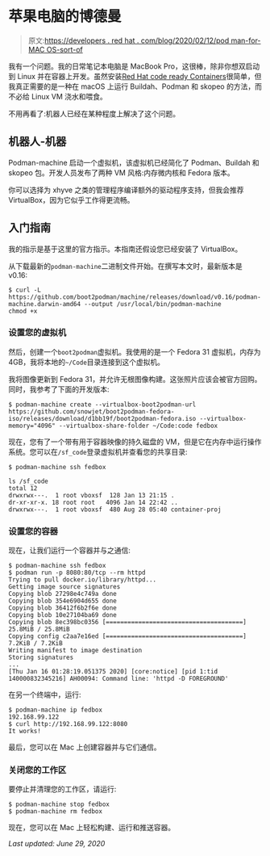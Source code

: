 # 苹果电脑的博德曼

> 原文:[https://developers . red hat . com/blog/2020/02/12/pod man-for-MAC OS-sort-of](https://developers.redhat.com/blog/2020/02/12/podman-for-macos-sort-of)

我有一个问题。我的日常笔记本电脑是 MacBook Pro，这很棒，除非你想双启动到 Linux 并在容器上开发。虽然安装[Red Hat code ready Containers](https://developers.redhat.com/products/codeready-containers/overview)很简单，但我真正需要的是一种在 macOS 上运行 Buildah、Podman 和 skopeo 的方法，而不必给 Linux VM 浇水和喂食。

不用再看了:机器人已经在某种程度上解决了这个问题。

## 机器人-机器

Podman-machine 启动一个虚拟机，该虚拟机已经简化了 Podman、Buildah 和 skopeo 包。开发人员发布了两种 VM 风格:内存微内核和 Fedora 版本。

你可以选择为 xhyve 之类的管理程序编译额外的驱动程序支持，但我会推荐 VirtualBox，因为它似乎工作得更流畅。

## 入门指南

我的指示是基于这里的官方指示。本指南还假设您已经安装了 VirtualBox。

从下载最新的`podman-machine`二进制文件开始。在撰写本文时，最新版本是 v0.16:

```
$ curl -L https://github.com/boot2podman/machine/releases/download/v0.16/podman-machine.darwin-amd64 --output /usr/local/bin/podman-machine
chmod +x 

```

### 设置您的虚拟机

然后，创建一个`boot2podman`虚拟机。我使用的是一个 Fedora 31 虚拟机，内存为 4GB，我将本地的`~/Code`目录连接到这个虚拟机。

我将图像更新到 Fedora 31，并允许无根图像构建。这张照片应该会被官方回购。同时，我参考了下面的开发版本:

```
$ podman-machine create --virtualbox-boot2podman-url https://github.com/snowjet/boot2podman-fedora-iso/releases/download/d1bb19f/boot2podman-fedora.iso --virtualbox-memory="4096" --virtualbox-share-folder ~/Code:code fedbox

```

现在，您有了一个带有用于容器映像的持久磁盘的 VM，但是它在内存中运行操作系统。您可以在`/sf_code`登录虚拟机并查看您的共享目录:

```
$ podman-machine ssh fedbox

ls /sf_code
total 12
drwxrwx---.  1 root vboxsf  128 Jan 13 21:15 .
dr-xr-xr-x. 18 root root   4096 Jan 14 22:42 ..
drwxrwx---.  1 root vboxsf  480 Aug 28 05:40 container-proj

```

### 设置您的容器

现在，让我们运行一个容器并与之通信:

```
$ podman-machine ssh fedbox
$ podman run -p 8080:80/tcp --rm httpd
Trying to pull docker.io/library/httpd...
Getting image source signatures
Copying blob 27298e4c749a done
Copying blob 354e6904d655 done
Copying blob 36412f6b2f6e done
Copying blob 10e27104ba69 done
Copying blob 8ec398bc0356 [======================================] 25.8MiB / 25.8MiB
Copying config c2aa7e16ed [======================================] 7.2KiB / 7.2KiB
Writing manifest to image destination
Storing signatures
...
[Thu Jan 16 01:28:19.051375 2020] [core:notice] [pid 1:tid 140000832345216] AH00094: Command line: 'httpd -D FOREGROUND'

```

在另一个终端中，运行:

```
$ podman-machine ip fedbox
192.168.99.122
$ curl http://192.168.99.122:8080
It works!

```

最后，您可以在 Mac 上创建容器并与它们通信。

### 关闭您的工作区

要停止并清理您的工作区，请运行:

```
$ podman-machine stop fedbox
$ podman-machine rm fedbox

```

现在，您可以在 Mac 上轻松构建、运行和推送容器。

*Last updated: June 29, 2020*